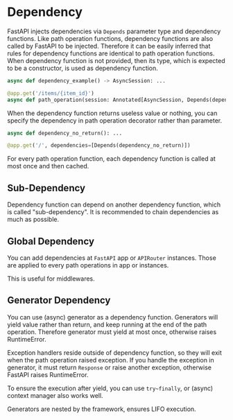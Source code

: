 # Dependency

FastAPI injects dependencies via `Depends` parameter type and dependency functions.
Like path operation functions, dependency functions are also called by FastAPI to be injected.
Therefore it can be easily inferred that rules for dependency functions are identical to path operation functions.
When dependency function is not provided, then its type, which is expected to be a constructor, is used as dependency function.

```py
async def dependency_example() -> AsyncSession: ...

@app.get('/items/{item_id}')
async def path_operation(session: Annotated[AsyncSession, Depends(dependency_example)], item_id: int): ...
```

When the dependency function returns useless value or nothing,
you can specify the dependency in path operation decorator rather than parameter.

```py
async def dependency_no_return(): ...

@app.get('/', dependencies=[Depends(dependency_no_return)])
```

For every path operation function, each dependency function is called at most once and then cached.

## Sub-Dependency

Dependency function can depend on another dependency function, which is called "sub-dependency".
It is recommended to chain dependencies as much as possible.

## Global Dependency

You can add dependencies at `FastAPI` app or `APIRouter` instances.
Those are applied to every path operations in app or instances.

This is useful for middlewares.

## Generator Dependency

You can use (async) generator as a dependency function.
Generators will yield value rather than return, and keep running at the end of the path operation.
Therefore generator must yield at most once, otherwise raises RuntimeError.

Exception handlers reside outside of dependency function,
so they will exit when the path operation raised exception.
If you handle the exception in generator, it must return `Response` or raise another exception,
otherwise FastAPI raises RuntimeError.

To ensure the execution after yield, you can use `try~finally`,
or (async) context manager also works well.

Generators are nested by the framework, ensures LIFO execution.
